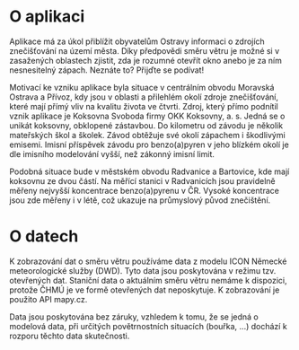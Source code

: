# O aplikaci

Aplikace má za úkol přiblížit obyvatelům Ostravy informaci o zdrojích znečišťování na území města. Díky předpovědi směru větru je možné si v zasažených oblastech zjistit, zda je rozumné otevřít okno anebo je za ním nesnesitelný zápach. Neznáte to? Přijďte se podívat!

Motivací ke vzniku aplikace byla situace v centrálním obvodu Moravská Ostrava a Přívoz, kdy jsou v oblasti a přilehlém okolí zdroje znečišťování, které mají přímý vliv na kvalitu života ve čtvrti. Zdroj, který přímo podnítil vznik aplikace je Koksovna Svoboda firmy OKK Koksovny, a. s. Jedná se o unikát koksovny, obklopené zástavbou. Do kilometru od závodu je několik mateřských škol a školek. Závod obtěžuje své okolí zápachem i škodlivými emisemi. Imisní příspěvek závodu pro benzo(a)pyren v jeho blízkém okolí je dle imisního modelování vyšší, než zákonný imisní limit. 

Podobná situace bude v městském obvodu Radvanice a Bartovice, kde mají koksovnu ze dvou částí. Na měřící stanici v Radvanicích jsou pravidelně měřeny nejvyšší koncentrace benzo(a)pyrenu v ČR. Vysoké koncentrace jsou zde měřeny i v létě, což ukazuje na průmyslový původ znečištění. 

# O datech

K zobrazování dat o směru větru používáme data z modelu ICON Německé meteorologické služby (DWD). Tyto data jsou poskytována v režimu tzv. otevřených dat. Staniční data o aktuálním směru větru nemáme k dispozici, protože ČHMÚ je ve formě otevřených dat neposkytuje. K zobrazování je použito API mapy.cz.

Data jsou poskytována bez záruky, vzhledem k tomu, že se jedná o modelová data, při určitých povětrnostních situacích (bouřka, ...) dochází k rozporu těchto data skutečnosti. 